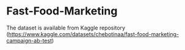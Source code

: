 # Fast-Food-Marketing
The dataset is available from Kaggle repository (https://www.kaggle.com/datasets/chebotinaa/fast-food-marketing-campaign-ab-test)
